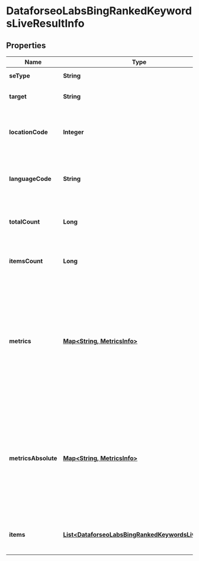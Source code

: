 

# DataforseoLabsBingRankedKeywordsLiveResultInfo


## Properties

| Name | Type | Description | Notes |
|------------ | ------------- | ------------- | -------------|
|**seType** | **String** | search engine type |  [optional] |
|**target** | **String** | target domain in a POST array |  [optional] |
|**locationCode** | **Integer** | location code in a POST array if there is no data, then the value is null |  [optional] |
|**languageCode** | **String** | language code in a POST array if there is no data, then the value is null |  [optional] |
|**totalCount** | **Long** | total number of results in our database relevant to your request |  [optional] |
|**itemsCount** | **Long** | the number of results returned in the items array |  [optional] |
|**metrics** | [**Map&lt;String, MetricsInfo&gt;**](MetricsInfo.md) | ranking data relevant to the specified domain ranking data is provided by the rank_group parameters that show the result’s rank considering only equivalent SERP elements |  [optional] |
|**metricsAbsolute** | [**Map&lt;String, MetricsInfo&gt;**](MetricsInfo.md) | ranking data relevant to the specified domain ranking data is provided by the rank_absolute parameters that indicate the result’s position among all SERP elements |  [optional] |
|**items** | [**List&lt;DataforseoLabsBingRankedKeywordsLiveItem&gt;**](DataforseoLabsBingRankedKeywordsLiveItem.md) | contains ranked keywords and related data |  [optional] |



